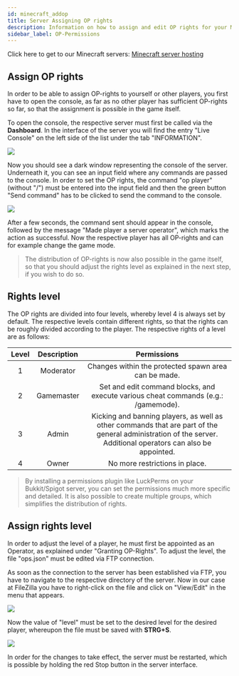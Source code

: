 ```yaml
---
id: minecraft_addop
title: Server Assigning OP rights
description: Information on how to assign and edit OP rights for your Minecraft server from ZAP-Hosting.com - ZAP-Hosting.com documentation
sidebar_label: OP-Permissions
---
```


Click here to get to our Minecraft servers: [Minecraft server hosting](https://zap-hosting.com/en/minecraft-server-hosting/)

## Assign OP rights

In order to be able to assign OP-rights to yourself or other players, you first have to open the console, as far as no other player has sufficient OP-rights so far, so that the assignment is possible in the game itself.


To open the console, the respective server must first be called via the **Dashboard**. In the interface of the server you will find the entry "Live Console" on the left side of the list under the tab "INFORMATION".

![](https://user-images.githubusercontent.com/61839701/170326176-ff51713e-d128-4657-bce6-a6d4e41101ec.png)

Now you should see a dark window representing the console of the server. Underneath it, you can see an input field where any commands are passed to the console. In order to set the OP rights, the command "op player" (without "/") must be entered into the input field and then the green button "Send command" has to be clicked to send the command to the console.

![](https://user-images.githubusercontent.com/61839701/170326239-c1cbf343-c4df-4178-b858-7edbb75aee71.png)

After a few seconds, the command sent should appear in the console, followed by the message "Made player a server operator", which marks the action as successful. Now the respective player has all OP-rights and can for example change the game mode.

> The distribution of OP-rights is now also possible in the game itself, so that you should adjust the rights level as explained in the next step, if you wish to do so.

## Rights level

The OP rights are divided into four levels, whereby level 4 is always set by default. The respective levels contain different rights, so that the rights can be roughly divided according to the player. The respective rights of a level are as follows:

| Level | Description | Permissions |
| :-----: |:-------------:| :-----:|
| 1 | Moderator | Changes within the protected spawn area can be made. |
| 2 | Gamemaster | Set and edit command blocks, and execute various cheat commands (e.g.: /gamemode). |
| 3 | Admin | Kicking and banning players, as well as other commands that are part of the general administration of the server. Additional operators can also be appointed. |
| 4 | Owner | No more restrictions in place. |

> By installing a permissions plugin like LuckPerms on your Bukkit/Spigot server, you can set the permissions much more specific and detailed. It is also possible to create multiple groups, which simplifies the distribution of rights.

## Assign rights level

In order to adjust the level of a player, he must first be appointed as an Operator, as explained under "Granting OP-Rights". To adjust the level, the file "ops.json" must be edited via FTP connection.

As soon as the connection to the server has been established via FTP, you have to navigate to the respective directory of the server. Now in our case at FileZilla you have to right-click on the file and click on "View/Edit" in the menu that appears.

![](https://user-images.githubusercontent.com/61839701/170326275-f49b704b-f4a5-420a-9fc9-30918b735a1e.png)

Now the value of "level" must be set to the desired level for the desired player, whereupon the file must be saved with **STRG+S**.

![](https://user-images.githubusercontent.com/61839701/170326305-aca1913c-37a8-4441-9025-705fd5b416e7.png)

In order for the changes to take effect, the server must be restarted, which is possible by holding the red Stop button in the server interface.
